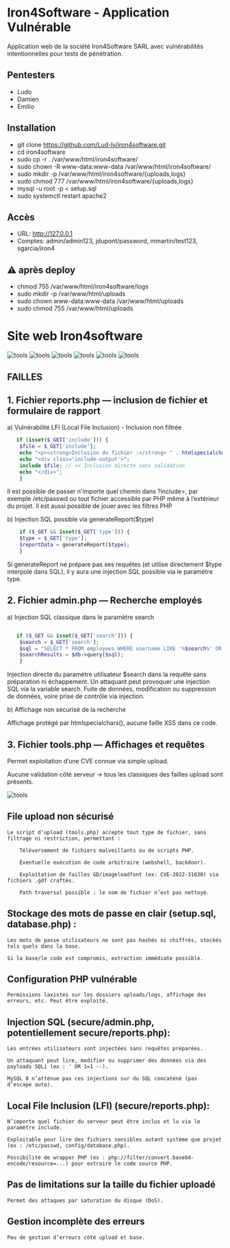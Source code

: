 # Iron4Software - Application Vulnérable

Application web de la société Iron4Software SARL  avec vulnérabilités intentionnelles pour tests de pénétration.

## Pentesters
- Ludo
- Damien  
- Emilio

## Installation

- git clone https://github.com/Lud-ly/iron4software.git
- cd iron4software
- sudo cp -r . /var/www/html/iron4software/
- sudo chown -R www-data:www-data /var/www/html/iron4software/
- sudo mkdir -p /var/www/html/iron4software/{uploads,logs}
- sudo chmod 777 /var/www/html/iron4software/{uploads,logs}
- mysql -u root -p < setup.sql
- sudo systemctl restart apache2

## Accès
- URL: http://127.0.0.1
- Comptes: admin/admin123, jdupont/password, mmartin/test123, sgarcia/iron4


## ⚠️ après deploy
- chmod 755 /var/www/html/iron4software/logs
- sudo mkdir -p /var/www/html/uploads
- sudo chown www-data:www-data /var/www/html/uploads
- sudo chmod 755 /var/www/html/uploads

# Site web Iron4software

![tools](assets/images/i1.png)
![tools](assets/images/i2.png)
![tools](assets/images/i3.png)
![tools](assets/images/i4.png)
![tools](assets/images/i5.png)
![tools](assets/images/i6.png)


## FAILLES

## 1. Fichier reports.php — inclusion de fichier et formulaire de rapport
   
   a) Vulnérabilité LFI (Local File Inclusion) - Inclusion non filtrée

``` php
   if (isset($_GET['include'])) {
    $file = $_GET['include'];
    echo "<p><strong>Inclusion du fichier :</strong> " . htmlspecialchars($file) . "</p>";
    echo "<div class='include-output'>";
    include $file; // << Inclusion directe sans validation
    echo "</div>";
    }
```

Il est possible de passer n'importe quel chemin dans ?include=, par exemple /etc/passwd ou tout fichier accessible par PHP même à l’extérieur du projet. Il est aussi possible de jouer avec les filtres PHP 


b) Injection SQL possible via generateReport($type)

``` php
    if ($_GET && isset($_GET['type'])) {
    $type = $_GET['type'];
    $reportData = generateReport($type);
    }
```
Si generateReport ne prépare pas ses requêtes (et utilise directement $type interpolé dans SQL), il y aura une injection SQL possible via le paramètre type.


## 2. Fichier admin.php — Recherche employés
   
   a) Injection SQL classique dans le paramètre search

```php

   if ($_GET && isset($_GET['search'])) {
    $search = $_GET['search'];
    $sql = "SELECT * FROM employees WHERE username LIKE '%$search%' OR department LIKE '%$search%'";
    $searchResults = $db->query($sql);
    }
```

Injection directe du paramètre utilisateur $search dans la requête sans préparation ni échappement.
Un attaquant peut provoquer une injection SQL via la variable search. Fuite de données, modification ou suppression de données, voire prise de contrôle via injection.

b) Affichage non sécurisé de la recherche

Affichage protégé par htmlspecialchars(), aucune faille XSS dans ce code.

## 3. Fichier tools.php — Affichages et requêtes

Permet exploitation d’une CVE connue via simple upload.

Aucune validation côté serveur → tous les classiques des failles upload sont présents.

   ![tools](assets/images/upload_failles.png)



   ## File upload non sécurisé
    Le script d’upload (tools.php) accepte tout type de fichier, sans filtrage ni restriction, permettant :

        Téléversement de fichiers malveillants ou de scripts PHP.

        Éventuelle exécution de code arbitraire (webshell, backdoor).

        Exploitation de failles GD/imageloadfont (ex: CVE-2022-31630) via fichiers .gdf craftés.

        Path traversal possible : le nom de fichier n’est pas nettoyé.

   ## Stockage des mots de passe en clair (setup.sql, database.php) :

    Les mots de passe utilisateurs ne sont pas hashés ni chiffrés, stockés tels quels dans la base.

    Si la base/le code est compromis, extraction immédiate possible.


   ## Configuration PHP vulnérable
    Permissions laxistes sur les dossiers uploads/logs, affichage des erreurs, etc. Peut être exploité.

   
   ## Injection SQL (secure/admin.php, potentiellement secure/reports.php):

    Les entrées utilisateurs sont injectées sans requêtes préparées.

    Un attaquant peut lire, modifier ou supprimer des données via des payloads SQLi (ex : ' OR 1=1 --).

    MySQL 8 n’atténue pas ces injections sur du SQL concaténé (pas d’escape auto).


   ## Local File Inclusion (LFI) (secure/reports.php):

    N’importe quel fichier du serveur peut être inclus et lu via le paramètre include.

    Exploitable pour lire des fichiers sensibles autant système que projet (ex : /etc/passwd, config/database.php).

    Possibilité de wrapper PHP (ex : php://filter/convert.base64-encode/resource=...) pour extraire le code source PHP.

   ## Pas de limitations sur la taille du fichier uploadé
    Permet des attaques par saturation du disque (DoS).

   ## Gestion incomplète des erreurs
    Peu de gestion d’erreurs côté upload et base.
